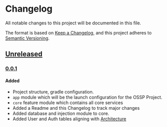 # Changelog
All notable changes to this project will be documented in this file.

The format is based on [Keep a Changelog](https://keepachangelog.com/en/1.0.0/),
and this project adheres to [Semantic Versioning](https://semver.org/spec/v2.0.0.html).

## [Unreleased]
### [0.0.1]

#### Added
- Project structure, gradle configuration.
- `app` module which will be the launch configuration for the OSSP Project.
- `core` feature module which contains all core services
- Added a Readme and this Changelog to track major changes
- Added database and injection module to core.
- Added User and Auth tables aligning with [Architecture]

[Unreleased]: https://github.com/CCorrado/ssw690ossmgmt/tree/master/android
[0.0.1]: https://github.com/CCorrado/ssw690ossmgmt/tree/master/android
[Architecture]: https://github.com/CCorrado/ssw690ossmgmt/blob/master/ossp_arch.png